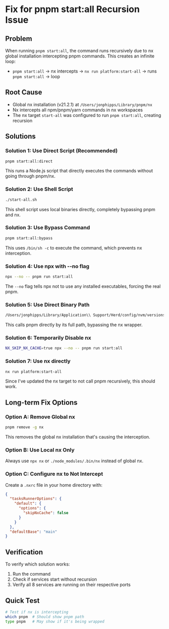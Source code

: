 # Fix for pnpm start:all Recursion Issue

## Problem
When running `pnpm start:all`, the command runs recursively due to nx global installation intercepting pnpm commands. This creates an infinite loop:
- `pnpm start:all` → nx intercepts → `nx run platform:start-all` → runs `pnpm start:all` → loop

## Root Cause
- Global nx installation (v21.2.1) at `/Users/jonphipps/Library/pnpm/nx`
- Nx intercepts all npm/pnpm/yarn commands in nx workspaces
- The nx target `start-all` was configured to run `pnpm start:all`, creating recursion

## Solutions

### Solution 1: Use Direct Script (Recommended)
```bash
pnpm start:all:direct
```
This runs a Node.js script that directly executes the commands without going through pnpm/nx.

### Solution 2: Use Shell Script
```bash
./start-all.sh
```
This shell script uses local binaries directly, completely bypassing pnpm and nx.

### Solution 3: Use Bypass Command
```bash
pnpm start:all:bypass
```
This uses `/bin/sh -c` to execute the command, which prevents nx interception.

### Solution 4: Use npx with --no flag
```bash
npx --no -- pnpm run start:all
```
The `--no` flag tells npx not to use any installed executables, forcing the real pnpm.

### Solution 5: Use Direct Binary Path
```bash
/Users/jonphipps/Library/Application\\ Support/Herd/config/nvm/versions/node/v22.16.0/bin/pnpm run start:all
```
This calls pnpm directly by its full path, bypassing the nx wrapper.

### Solution 6: Temporarily Disable nx
```bash
NX_SKIP_NX_CACHE=true npx --no -- pnpm run start:all
```

### Solution 7: Use nx directly
```bash
nx run platform:start-all
```
Since I've updated the nx target to not call pnpm recursively, this should work.

## Long-term Fix Options

### Option A: Remove Global nx
```bash
pnpm remove -g nx
```
This removes the global nx installation that's causing the interception.

### Option B: Use Local nx Only
Always use `npx nx` or `./node_modules/.bin/nx` instead of global nx.

### Option C: Configure nx to Not Intercept
Create a `.nxrc` file in your home directory with:
```json
{
  "tasksRunnerOptions": {
    "default": {
      "options": {
        "skipNxCache": false
      }
    }
  },
  "defaultBase": "main"
}
```

## Verification
To verify which solution works:
1. Run the command
2. Check if services start without recursion
3. Verify all 8 services are running on their respective ports

## Quick Test
```bash
# Test if nx is intercepting
which pnpm  # Should show pnpm path
type pnpm   # May show if it's being wrapped
```